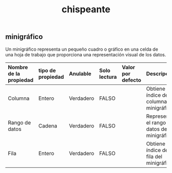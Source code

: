 ﻿---
title: chispeante
second_title: Aspose.Cells Cloud Documen
type: docs
url: /es/specification/model/sparkline/
description: "Aspose.Cells Especificación del modelo de nube: Sparkline. Maneje sin esfuerzo Excel y otros documentos de hoja de cálculo con funciones como abrir, generar, editar, dividir, fusionar, comparar y convertir."
weight: 50
---
## **minigráfico**

 Un minigráfico representa un pequeño cuadro o gráfico en una celda de una hoja de trabajo que proporciona una representación visual de los datos.

| Nombre de la propiedad| tipo de propiedad| Anulable| Solo lectura| Valor por defecto| Descripción|
|:- |:- |:- |:- |:- |:- |
| Columna| Entero| Verdadero| FALSO|| Obtiene el índice de columna del minigráfico.|
| Rango de datos| Cadena| Verdadero| FALSO|| Representa el rango de datos del minigráfico.|
| Fila| Entero| Verdadero| FALSO|| Obtiene el índice de fila del minigráfico.|

